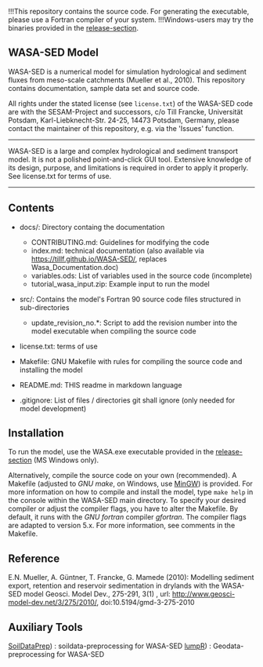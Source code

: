 !!!This repository contains the source code. For generating the executable, please use a Fortran compiler of your system.
!!!Windows-users may try the binaries provided in the [release-section](https://github.com/TillF/WASA-SED/releases).


WASA-SED Model
--------------
WASA-SED is a numerical model for simulation hydrological and sediment fluxes from meso-scale catchments (Mueller et al., 2010).
This repository contains documentation, sample data set and source code.

All rights under the stated license (see ```license.txt```) of the WASA-SED code are with the SESAM-Project and successors, c/o Till Francke, Universität Potsdam, Karl-Liebknecht-Str. 24-25, 14473 Potsdam, Germany, please contact the maintainer of this repository, e.g. via the 'Issues' function.

******************************
WASA-SED is a large and complex hydrological and sediment transport model. It is not a polished point-and-click GUI tool. Extensive knowledge of its design, purpose, and limitations is required in order to apply it properly. See license.txt for terms of use.
******************************

Contents
--------
* docs/: Directory containg the documentation
  * CONTRIBUTING.md: Guidelines for modifying the code
  * index.md: technical documentation (also available via https://tillf.github.io/WASA-SED/, replaces Wasa_Documentation.doc)
  * variables.ods: List of variables used in the source code (incomplete)
  * tutorial_wasa_input.zip: Example input to run the model

* src/: Contains the model's Fortran 90 source code files structured in sub-directories
  * update_revision_no.\*: Script to add the revision number into the model executable when compiling the source code
  
* license.txt: terms of use

* Makefile: GNU Makefile with rules for compiling the source code and installing the model

* README.md: THIS readme in markdown language

* .gitignore: List of files / directories git shall ignore (only needed for model development)


Installation
--------
To run the model, use the WASA.exe executable provided in the [release-section](https://github.com/TillF/WASA-SED/releases) (MS Windows only).

Alternatively, compile the source code on your own (recommended). A Makefile (adjusted to _GNU make_, on Windows, use [MinGW](http://mingw.org/)) is provided. For more information on how to compile and install the model, type `make help` in the console within the WASA-SED main directory. 
To specify your desired compiler or adjust the compiler flags, you have to alter the Makefile. By default, it runs with the _GNU fortran_ compiler _gfortran_. The compiler flags are adapted to version 5.x. For more information, see comments in the Makefile.

Reference
---------

E.N. Mueller, A. Güntner, T. Francke, G. Mamede (2010): Modelling sediment export, retention and reservoir sedimentation in drylands with the WASA-SED model Geosci. Model Dev., 275-291, 3(1) , url: http://www.geosci-model-dev.net/3/275/2010/, doi:10.5194/gmd-3-275-2010

Auxiliary Tools
---------
[SoilDataPrep](https://github.com/tillf/SoilDataPrep/SoilDataPrep)) : soildata-preprocessing for WASA-SED
[lumpR](https://github.com/tpilz/lumpR)) : Geodata-preprocessing for WASA-SED

